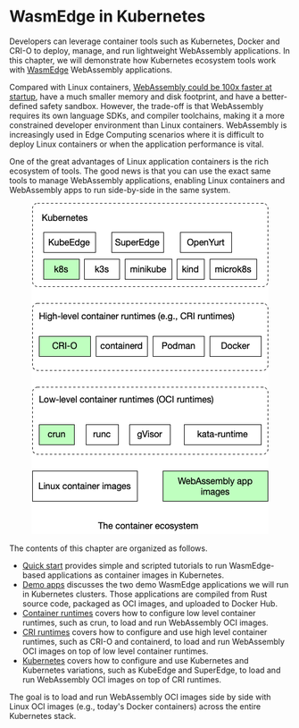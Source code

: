 # WasmEdge in Kubernetes

Developers can leverage container tools such as Kubernetes, Docker and CRI-O to deploy, manage, and run lightweight WebAssembly applications. In this chapter, we will demonstrate how Kubernetes ecosystem tools work with [WasmEdge](https://github.com/WasmEdge/WasmEdge) WebAssembly applications.

Compared with Linux containers, [WebAssembly could be 100x faster at startup](https://www.infoq.com/articles/arm-vs-x86-cloud-performance/), have a much smaller memory and disk footprint, and have a better-defined safety sandbox. However, the trade-off is that WebAssembly requires its own language SDKs, and compiler toolchains, making it a more constrained developer environment than Linux containers. WebAssembly is increasingly used in Edge Computing scenarios where it is difficult to deploy Linux containers or when the application performance is vital.

One of the great advantages of Linux application containers is the rich ecosystem of tools. The good news is that you can use the exact same tools to manage WebAssembly applications, enabling Linux containers and WebAssembly apps to run side-by-side in the same system.

<center>

![](kubernetes.png)

</center>

The contents of this chapter are organized as follows.

* [Quick start](kubernetes/quickstart.md) provides simple and scripted tutorials to run WasmEdge-based applications as container images in Kubernetes.
* [Demo apps](kubernetes/demo.md) discusses the two demo WasmEdge applications we will run in Kubernetes clusters. Those applications are compiled from Rust source code, packaged as OCI images, and uploaded to Docker Hub.
* [Container runtimes](kubernetes/container.md) covers how to configure low level container runtimes, such as crun, to load and run WebAssembly OCI images.
* [CRI runtimes](kubernetes/cri.md) covers how to configure and use high level container runtimes, such as CRI-O and containerd, to load and run WebAssembly OCI images on top of low level container runtimes.
* [Kubernetes](kubernetes/kubernetes.md) covers how to configure and use Kubernetes and Kubernetes variations, such as KubeEdge and SuperEdge, to load and run WebAssembly OCI images on top of CRI runtimes.

The goal is to load and run WebAssembly OCI images side by side with Linux OCI images (e.g., today's Docker containers) across the entire Kubernetes stack.
